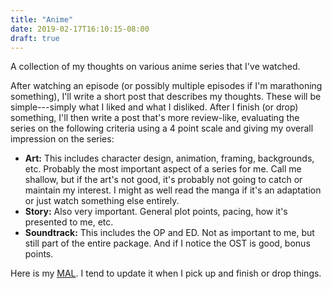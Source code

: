 ```yaml
---
title: "Anime"
date: 2019-02-17T16:10:15-08:00
draft: true
---
```


A collection of my thoughts on various anime series that I've watched.

After watching an episode (or possibly multiple episodes if I'm marathoning something), I'll
write a short post that describes my thoughts. These will be simple---simply what I liked and
what I disliked. After I finish (or drop) something, I'll then write a post that's more
review-like, evaluating the series on the following criteria using a 4 point scale and giving my
overall impression on the series:

- **Art:** This includes character design, animation, framing, backgrounds, etc. Probably the
  most important aspect of a series for me. Call me shallow, but if the art's not good, it's
  probably not going to catch or maintain my interest. I might as well read the manga if it's an
  adaptation or just watch something else entirely.
- **Story:** Also very important. General plot points, pacing, how it's presented to me, etc.
- **Soundtrack:** This includes the OP and ED. Not as important to me, but still part of the
  entire package. And if I notice the OST is good, bonus points.

Here is my [MAL](https://myanimelist.net/animelist/optikol). I tend to update it when I pick up
and finish or drop things.
